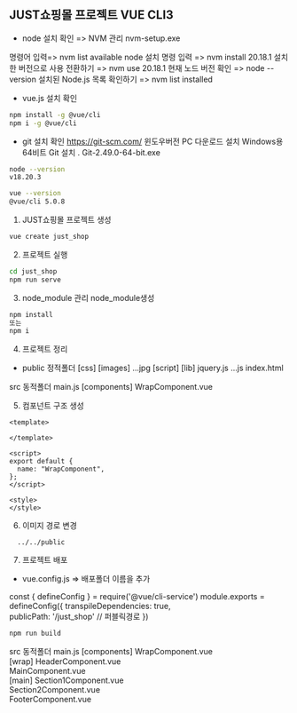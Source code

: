 ## JUST쇼핑몰 프로젝트 VUE CLI3
- node 설치 확인 => NVM 관리
nvm-setup.exe

명령어 입력=> nvm list available
node 설치  명령 입력 => nvm install 20.18.1
설치한 버전으로 사용 전환하기 => nvm use 20.18.1
현재 노드 버전 확인 => node --version
설치된 Node.js 목록 확인하기 => nvm list installed

- vue.js 설치 확인
```bash
npm install -g @vue/cli
npm i -g @vue/cli
```
- git 설치 확인
  https://git-scm.com/
  윈도우버전 PC 다운로드 설치
  Windows용 64비트 Git 설치 .
  Git-2.49.0-64-bit.exe


```bash
node --version
v18.20.3

vue --version
@vue/cli 5.0.8
```
1. JUST쇼핑몰 프로젝트 생성
```bash
vue create just_shop
```
2. 프로젝트 실행
```bash
cd just_shop
npm run serve
```

3. node_module 관리
node_module생성 
```bash
npm install
또는
npm i
```
4. 프로젝트 정리
- public 정적폴더
  [css]
  [images]
    ...jpg
  [script]
  [lib]
    jquery.js
    ...js
  index.html

src 동적폴더
  main.js
  [components]
  WrapComponent.vue

5. 컴포넌트 구조 생성
```vue
<template>
  
</template>

<script>
export default {
  name: "WrapComponent",
};
</script>

<style>
</style>

```

6. 이미지 경로 변경
```vue
  ../../public
```

7. 프로젝트 배포
- vue.config.js => 배포폴더 이름을 추가

const { defineConfig } = require('@vue/cli-service')
module.exports = defineConfig({
  transpileDependencies: true,  
  publicPath: '/just_shop'     // 퍼블릭경로
})

```bash
npm run build

```

<!-- 2단계 -->
src 동적폴더
  main.js
  [components]
  WrapComponent.vue  
  [wrap]
    HeaderComponent.vue  
    MainComponent.vue  
    [main]
      Section1Component.vue  
      Section2Component.vue  
    FooterComponent.vue  
